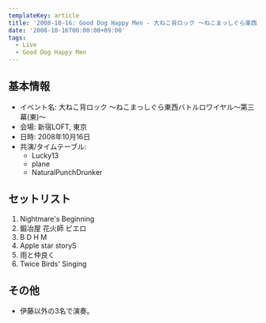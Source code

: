 ```yaml
---
templateKey: article
title: '2008-10-16: Good Dog Happy Men - 大ねこ背ロック ～ねこまっしぐら東西バトルロワイヤル～第三幕(東)～ at 新宿LOFT'
date: '2008-10-16T00:00:00+09:00'
tags:
  - Live
  - Good Dog Happy Men
---
```

## 基本情報

* イベント名: 大ねこ背ロック ～ねこまっしぐら東西バトルロワイヤル～第三幕(東)～
* 会場: 新宿LOFT, 東京
* 日時: 2008年10月16日
* 共演/タイムテーブル:
  * Lucky13
  * plane
  * NaturalPunchDrunker

## セットリスト

1. Nightmare's Beginning
1. 鍛冶屋 花火師 ピエロ
1. B D H M
1. Apple star storyS
1. 雨と仲良く
1. Twice Birds' Singing

## その他

* 伊藤以外の3名で演奏。
